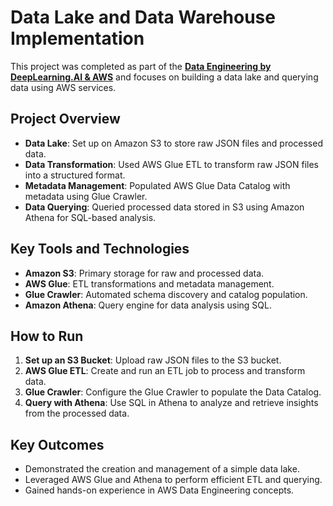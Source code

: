 # Data Lake and Data Warehouse Implementation

This project was completed as part of the **[Data Engineering by DeepLearning.AI & AWS](https://www.coursera.org/account/accomplishments/specialization/certificate/97VPY9BFR7Q2)** and focuses on building a data lake and querying data using AWS services.

## Project Overview

- **Data Lake**: Set up on Amazon S3 to store raw JSON files and processed data.
- **Data Transformation**: Used AWS Glue ETL to transform raw JSON files into a structured format.
- **Metadata Management**: Populated AWS Glue Data Catalog with metadata using Glue Crawler.
- **Data Querying**: Queried processed data stored in S3 using Amazon Athena for SQL-based analysis.

## Key Tools and Technologies

- **Amazon S3**: Primary storage for raw and processed data.
- **AWS Glue**: ETL transformations and metadata management.
- **Glue Crawler**: Automated schema discovery and catalog population.
- **Amazon Athena**: Query engine for data analysis using SQL.

## How to Run

1. **Set up an S3 Bucket**: Upload raw JSON files to the S3 bucket.
2. **AWS Glue ETL**: Create and run an ETL job to process and transform data.
3. **Glue Crawler**: Configure the Glue Crawler to populate the Data Catalog.
4. **Query with Athena**: Use SQL in Athena to analyze and retrieve insights from the processed data.

## Key Outcomes

- Demonstrated the creation and management of a simple data lake.
- Leveraged AWS Glue and Athena to perform efficient ETL and querying.
- Gained hands-on experience in AWS Data Engineering concepts.

